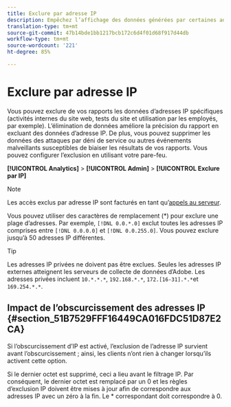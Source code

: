 ```yaml
---
title: Exclure par adresse IP
description: Empêchez l’affichage des données générées par certaines adresses IP dans les rapports.
translation-type: tm+mt
source-git-commit: 47b14bde1bb1217bcb172c6d4f01d68f917d44db
workflow-type: tm+mt
source-wordcount: '221'
ht-degree: 85%

---
```



# Exclure par adresse IP

Vous pouvez exclure de vos rapports les données d’adresses IP spécifiques (activités internes du site web, tests du site et utilisation par les employés, par exemple). L’élimination de données améliore la précision du rapport en excluant des données d’adresse IP. De plus, vous pouvez supprimer les données des attaques par déni de service ou autres événements malveillants susceptibles de biaiser les résultats de vos rapports. Vous pouvez configurer l’exclusion en utilisant votre pare-feu.

**[!UICONTROL Analytics]** > **[!UICONTROL Admin]** > **[!UICONTROL Exclure par IP]**

>[!NOTE]
>
>Les accès exclus par adresse IP sont facturés en tant qu’[appels au serveur](https://docs.adobe.com/content/help/fr-FR/analytics/technotes/terms.html).

Vous pouvez utiliser des caractères de remplacement (*) pour exclure une plage d’adresses. Par exemple, `[!DNL 0.0.*.0]` exclut toutes les adresses IP comprises entre `[!DNL 0.0.0.0]` et `[!DNL 0.0.255.0]`. Vous pouvez exclure jusqu’à 50 adresses IP différentes.

>[!TIP]
>
>Les adresses IP privées ne doivent pas être exclues. Seules les adresses IP externes atteignent les serveurs de collecte de données d’Adobe. Les adresses privées incluent `10.*.*.*`, `192.168.*.*`, `172.[16-31].*.*`et `169.254.*.*`.

## Impact de l’obscurcissement des adresses IP {#section_51B7529FFF16449CA016FDC51D87E2CA}

Si l’obscurcissement d’IP est activé, l’exclusion de l’adresse IP survient avant l’obscurcissement ; ainsi, les clients n’ont rien à changer lorsqu’ils activent cette option.

Si le dernier octet est supprimé, ceci a lieu avant le filtrage IP. Par conséquent, le dernier octet est remplacé par un 0 et les règles d’exclusion IP doivent être mises à jour afin de correspondre aux adresses IP avec un zéro à la fin. Le * correspondant doit correspondre à 0.
